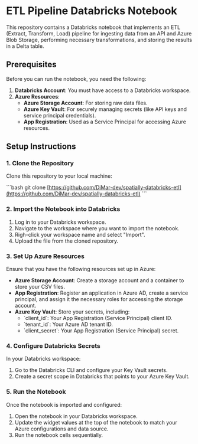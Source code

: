 
# ETL Pipeline Databricks Notebook

This repository contains a Databricks notebook that implements an ETL (Extract, Transform, Load) pipeline for ingesting data from an API and Azure Blob Storage, performing necessary transformations, and storing the results in a Delta table.

## Prerequisites

Before you can run the notebook, you need the following:

1. **Databricks Account**: You must have access to a Databricks workspace.
2. **Azure Resources**:
   - **Azure Storage Account**: For storing raw data files.
   - **Azure Key Vault**: For securely managing secrets (like API keys and service principal credentials).
   - **App Registration**: Used as a Service Principal for accessing Azure resources.

## Setup Instructions

### 1. Clone the Repository

Clone this repository to your local machine:

\`\`\`bash
git clone [https://github.com/DiMar-dev/spatially-databricks-etl](https://github.com/DiMar-dev/spatially-databricks-etl)
\`\`\`

### 2. Import the Notebook into Databricks

1. Log in to your Databricks workspace.
2. Navigate to the workspace where you want to import the notebook.
3. Righ-click your workspace name and select "Import".
4. Upload the file from the cloned repository.

### 3. Set Up Azure Resources

Ensure that you have the following resources set up in Azure:

- **Azure Storage Account**: Create a storage account and a container to store your CSV files.
- **App Registration**: Register an application in Azure AD, create a service principal, and assign it the necessary roles for accessing the storage account.
- **Azure Key Vault**: Store your secrets, including:
  - \`client_id\`: Your App Registration (Service Principal) client ID.
  - \`tenant_id\`: Your Azure AD tenant ID.
  - \`client_secret\`: Your App Registration (Service Principal) secret.

### 4. Configure Databricks Secrets

In your Databricks workspace:

1. Go to the Databricks CLI and configure your Key Vault secrets.
2. Create a secret scope in Databricks that points to your Azure Key Vault.

### 5. Run the Notebook

Once the notebook is imported and configured:

1. Open the notebook in your Databricks workspace.
2. Update the widget values at the top of the notebook to match your Azure configurations and data source.
3. Run the notebook cells sequentially.

